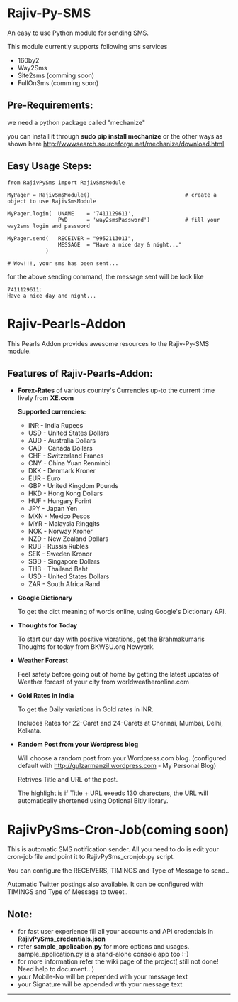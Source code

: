 Rajiv-Py-SMS
============

An easy to use Python module for sending SMS.

This module currently supports following sms services

- 160by2
- Way2Sms
- Site2sms (comming soon)
- FullOnSms (comming soon)

Pre-Requirements:
-----------------
we need a python package called "mechanize"

you can install it through **sudo pip install mechanize** or the other ways as shown here http://wwwsearch.sourceforge.net/mechanize/download.html

Easy Usage Steps:
-----------------
    from RajivPySms import RajivSmsModule
    
    MyPager = RajivSmsModule()                              # create a object to use RajivSmsModule
    
    MyPager.login(  UNAME    = '7411129611',
                    PWD      = 'way2smsPassword')           # fill your way2sms login and password
    
    MyPager.send(   RECEIVER = "9952113011",
                    MESSAGE  = "Have a nice day & night..."
                )                                           

    # Wow!!!, your sms has been sent...
    
for the above sending command, the message sent will be look like

    7411129611:
    Have a nice day and night...

Rajiv-Pearls-Addon
==================

This Pearls Addon provides awesome resources to the Rajiv-Py-SMS module.

Features of Rajiv-Pearls-Addon:
-------------------------------

- **Forex-Rates** of various country's Currencies up-to the current time lively from **XE.com**

    **Supported currencies:**
    *   INR - India Rupees
    *   USD - United States Dollars
    *   AUD - Australia Dollars
    *   CAD - Canada Dollars
    *   CHF - Switzerland Francs
    *   CNY - China Yuan Renminbi
    *   DKK - Denmark Kroner
    *   EUR - Euro
    *   GBP - United Kingdom Pounds
    *   HKD - Hong Kong Dollars
    *   HUF - Hungary Forint
    *   JPY - Japan Yen
    *   MXN - Mexico Pesos
    *   MYR - Malaysia Ringgits
    *   NOK - Norway Kroner
    *   NZD - New Zealand Dollars
    *   RUB - Russia Rubles
    *   SEK - Sweden Kronor
    *   SGD - Singapore Dollars
    *   THB - Thailand Baht
    *   USD - United States Dollars
    *   ZAR - South Africa Rand

- **Google Dictionary**

    To get the dict meaning of words online, using Google's Dictionary API.

- **Thoughts for Today**

    To start our day with positive vibrations, get the Brahmakumaris Thoughts for today from BKWSU.org Newyork.

- **Weather Forcast**

    Feel safety before going out of home by getting the latest updates of Weather forcast of your city from worldweatheronline.com

- **Gold Rates in India**

    To get the Daily variations in Gold rates in INR. 
    
    Includes Rates for 22-Caret and 24-Carets at Chennai, Mumbai, Delhi, Kolkata.

- **Random Post from your Wordpress blog**

    Will choose a random post from your Wordpress.com blog. (configured default with http://gulzarmanzil.wordpress.com - My Personal Blog)
    
    Retrives Title and URL of the post.
    
    The highlight is if Title + URL exeeds 130 charecters, the URL will automatically shortened using Optional Bitly library.

RajivPySms-Cron-Job(coming soon)
================================

This is automatic SMS notification sender. All you need to do is edit your cron-job file and point it to RajivPySms_cronjob.py script. 

You can configure the RECEIVERS, TIMINGS and Type of Message to send..

Automatic Twitter postings also available. It can be configured with TIMINGS and Type of Message to tweet..

Note:
-----

- for fast user experience fill all your accounts and API credentials in **RajivPySms_credentials.json**
- refer **sample_application.py** for more options and usages. sample_application.py is a stand-alone console app too :-)
- for more information refer the wiki page of the project( still not done! Need help to document.. )
- your Mobile-No will be prepended with your message text
- your Signature will be appended with your message text

- - -
